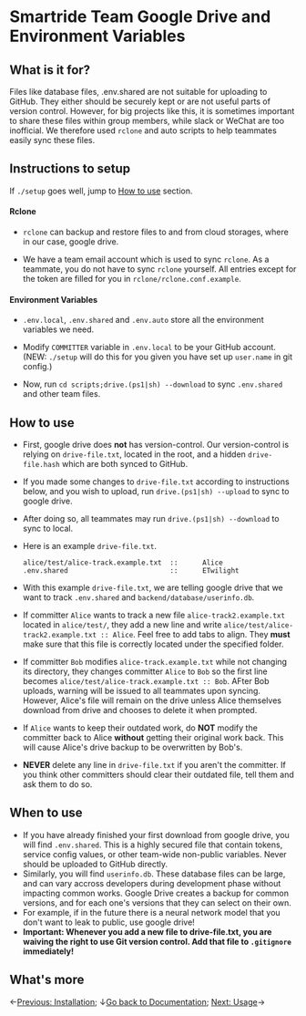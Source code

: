 # Smartride Team Google Drive and Environment Variables

## What is it for?

Files like database files, .env.shared are not suitable for uploading to GitHub. They either should be securely kept or are not useful parts of version control. However, for big projects like this, it is sometimes important to share these files within group members, while slack or WeChat are too inofficial. We therefore used `rclone` and auto scripts to help teammates easily sync these files.

## Instructions to setup

If `./setup` goes well, jump to [How to use](#how-to-use) section.

#### Rclone

- `rclone` can backup and restore files to and from cloud storages, where in our case, google drive.

- We have a team email account which is used to sync `rclone`. As a teammate, you do not have to sync `rclone` yourself. All entries except for the token are filled for you in `rclone/rclone.conf.example`.

#### Environment Variables

- `.env.local`, `.env.shared` and `.env.auto` store all the environment variables we need.

- Modify `COMMITTER` variable in `.env.local` to be your GitHub account. (NEW: `./setup` will do this for you given you have set up `user.name` in git config.)

- Now, run `cd scripts;drive.(ps1|sh) --download` to sync `.env.shared` and other team files.

## How to use

- First, google drive does **not** has version-control. Our version-control is relying on `drive-file.txt`, located in the root, and a hidden `drive-file.hash` which are both synced to GitHub.

- If you made some changes to `drive-file.txt` according to instructions below, and you wish to upload, run `drive.(ps1|sh) --upload` to sync to google drive.

- After doing so, all teammates may run `drive.(ps1|sh) --download` to sync to local.

- Here is an example `drive-file.txt`.

  ```
  alice/test/alice-track.example.txt  ::      Alice
  .env.shared                         ::      ETwilight
  ```

- With this example `drive-file.txt`, we are telling google drive that we want to track `.env.shared` and `backend/database/userinfo.db`.

- If committer `Alice` wants to track a new file `alice-track2.example.txt` located in `alice/test/`, they add a new line and write `alice/test/alice-track2.example.txt :: Alice`. Feel free to add tabs to align. They **must** make sure that this file is correctly located under the specified folder.

- If committer `Bob` modifies `alice-track.example.txt` while not changing its directory, they changes committer `Alice` to `Bob` so the first line becomes `alice/test/alice-track.example.txt :: Bob`. AFter Bob uploads, warning will be issued to all teammates upon syncing. However, Alice's file will remain on the drive unless Alice themselves download from drive and chooses to delete it when prompted.

- If `Alice` wants to keep their outdated work, do **NOT** modify the committer back to Alice **without** getting their original work back. This will cause Alice's drive backup to be overwritten by Bob's.

- **NEVER** delete any line in `drive-file.txt` if you aren't the committer. If you think other committers should clear their outdated file, tell them and ask them to do so.

## When to use

- If you have already finished your first download from google drive, you will find `.env.shared`. This is a highly secured file that contain tokens, service config values, or other team-wide non-public variables. Never should be uploaded to GitHub directly.
- Similarly, you will find `userinfo.db`. These database files can be large, and can vary accross developers during development phase without impacting common works. Google Drive creates a backup for common versions, and for each one's versions that they can select on their own.
- For example, if in the future there is a neural network model that you don't want to leak to public, use google drive!
- **Important: Whenever you add a new file to drive-file.txt, you are waiving the right to use Git version control. Add that file to `.gitignore` immediately!**

## What's more

←[Previous: Installation](installation.md); ↓[Go back to Documentation](./README.md); [Next: Usage](usage.md)→

```

```
